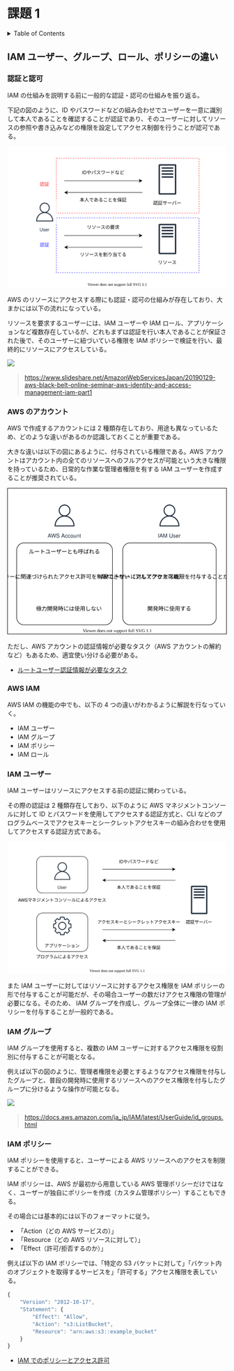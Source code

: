 # 課題 1

<!-- START doctoc generated TOC please keep comment here to allow auto update -->
<!-- DON'T EDIT THIS SECTION, INSTEAD RE-RUN doctoc TO UPDATE -->
<details>
<summary>Table of Contents</summary>

- [IAM ユーザー、グループ、ロール、ポリシーの違い](#iam-%E3%83%A6%E3%83%BC%E3%82%B6%E3%83%BC%E3%82%B0%E3%83%AB%E3%83%BC%E3%83%97%E3%83%AD%E3%83%BC%E3%83%AB%E3%83%9D%E3%83%AA%E3%82%B7%E3%83%BC%E3%81%AE%E9%81%95%E3%81%84)
  - [認証と認可](#%E8%AA%8D%E8%A8%BC%E3%81%A8%E8%AA%8D%E5%8F%AF)

</details>
<!-- END doctoc generated TOC please keep comment here to allow auto update -->

## IAM ユーザー、グループ、ロール、ポリシーの違い

### 認証と認可

IAM の仕組みを説明する前に一般的な認証・認可の仕組みを振り返る。

下記の図のように、ID やパスワードなどの組み合わせでユーザーを一意に識別して本人であることを確認することが認証であり、そのユーザーに対してリソースの参照や書き込みなどの権限を設定してアクセス制御を行うことが認可である。

![](assets/auth.drawio.svg)

AWS のリソースにアクセスする際にも認証・認可の仕組みが存在しており、大まかには以下の流れになっている。

リソースを要求するユーザーには、IAM ユーザーや IAM ロール、アプリケーションなど複数存在しているが、どれもまずは認証を行い本人であることが保証された後で、そのユーザーに紐づいている権限を IAM ポリシーで検証を行い、最終的にリソースにアクセスしている。

![](https://image.slidesharecdn.com/20190129aws-blackbeltiampart1-190129051558/95/20190129-aws-black-belt-online-seminar-aws-identity-and-access-management-aws-iam-part1-10-638.jpg?cb=1548898676)

> https://www.slideshare.net/AmazonWebServicesJapan/20190129-aws-black-belt-online-seminar-aws-identity-and-access-management-iam-part1

### AWS のアカウント

AWS で作成するアカウントには 2 種類存在しており、用途も異なっているため、どのような違いがあるのか認識しておくことが重要である。

大きな違いは以下の図にあるように、付与されている権限である。AWS アカウントはアカウント内の全てのリソースへのフルアクセスが可能という大きな権限を持っているため、日常的な作業な管理者権限を有する IAM ユーザーを作成することが推奨されている。

![](assets/aws_accounts.drawio.svg)

ただし、AWS アカウントの認証情報が必要なタスク（AWS アカウントの解約など）もあるため、適宜使い分ける必要がある。

- [ルートユーザー認証情報が必要なタスク](https://docs.aws.amazon.com/ja_jp/general/latest/gr/root-vs-iam.html#aws_tasks-that-require-root)

### AWS IAM

AWS IAM の機能の中でも、以下の 4 つの違いがわかるように解説を行なっていく。

- IAM ユーザー
- IAM グループ
- IAM ポリシー
- IAM ロール

### IAM ユーザー

IAM ユーザーはリソースにアクセスする前の認証に関わっている。

その際の認証は 2 種類存在しており、以下のように AWS マネジメントコンソールに対して ID とパスワードを使用してアクセスする認証方式と、CLI などのプログラムベースでアクセスキーとシークレットアクセスキーの組み合わせを使用してアクセスする認証方式である。

![](assets/iam_user.drawio.svg)

また IAM ユーザーに対してはリソースに対するアクセス権限を IAM ポリシーの形で付与することが可能だが、その場合ユーザーの数だけアクセス権限の管理が必要になる。そのため、 IAM グループを作成し、グループ全体に一律の IAM ポリシーを付与することが一般的である。

### IAM グループ

IAM グループを使用すると、複数の IAM ユーザーに対するアクセス権限を役割別に付与することが可能となる。

例えば以下の図のように、管理者権限を必要とするようなアクセス権限を付与したグループと、普段の開発時に使用するリソースへのアクセス権限を付与したグループに分けるような操作が可能となる。

![](https://docs.aws.amazon.com/ja_jp/IAM/latest/UserGuide/images/Relationship_Between_Entities_Example.diagram.png)

> https://docs.aws.amazon.com/ja_jp/IAM/latest/UserGuide/id_groups.html

### IAM ポリシー

IAM ポリシーを使用すると、ユーザーによる AWS リソースへのアクセスを制限することができる。

IAM ポリシーは、AWS が最初から用意している AWS 管理ポリシーだけではなく、ユーザーが独自にポリシーを作成（カスタム管理ポリシー）することもできる。

その場合には基本的には以下のフォーマットに従う。

- 「Action（どの AWS サービスの）」
- 「Resource（どの AWS リソースに対して）」
- 「Effect（許可/拒否するのか）」

例えば以下の IAM ポリシーでは、「特定の S3 バケットに対して」「バケット内のオブジェクトを取得するサービスを」「許可する」アクセス権限を表している。

```js
{
    "Version": "2012-10-17",
    "Statement": {
        "Effect": "Allow",
        "Action": "s3:ListBucket",
        "Resource": "arn:aws:s3::example_bucket"
    }
}
```

- [IAM でのポリシーとアクセス許可](https://docs.aws.amazon.com/ja_jp/IAM/latest/UserGuide/access_policies.html)

